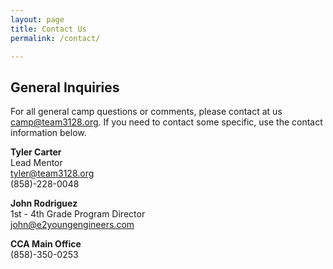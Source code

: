 ```yaml
---
layout: page
title: Contact Us
permalink: /contact/

---
```

## General Inquiries
For all general camp questions or comments, please contact at us camp@team3128.org. If you need to contact some specific, use the contact information below.

**Tyler Carter**  
Lead Mentor  
tyler@team3128.org  
(858)-228-0048  

**John Rodriguez**  
1st - 4th Grade Program Director  
john@e2youngengineers.com  

**CCA Main Office**  
(858)-350-0253  

